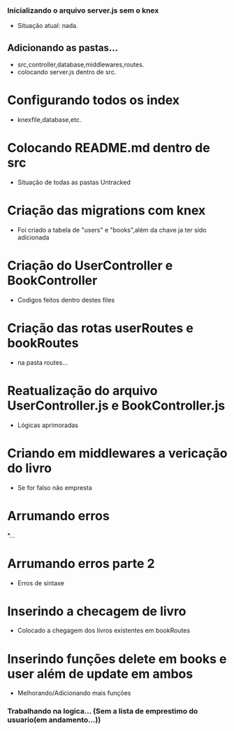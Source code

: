 ### Inicializando o arquivo server.js sem o knex
 * Situação atual: nada.

## Adicionando as pastas...
 * src,controller,database,middlewares,routes.
 * colocando server.js dentro de src.
 
 # Configurando todos os index
 * knexfile,database,etc.

# Colocando README.md dentro de src
* Situação de todas as pastas Untracked

# Criação das migrations com knex
 * Foi criado a tabela de "users" e "books",além da chave ja ter sido adicionada
 # Criação do UserController e BookController
 * Codigos feitos dentro destes files

 # Criação das rotas userRoutes e bookRoutes
 * na pasta routes...

 # Reatualização do arquivo UserController.js e BookController.js
 * Lógicas aprimoradas
 
 # Criando em middlewares a vericação do livro 
 * Se for falso não empresta

 # Arrumando erros
  *...

  # Arrumando erros parte 2
  * Erros de síntaxe

  # Inserindo a checagem de livro 
  * Colocado a chegagem dos livros existentes em bookRoutes

  # Inserindo funções delete em books e user além de update em ambos
  * Melhorando/Adicionando mais funções

  ### Trabalhando na logica... (Sem a lista de emprestimo do usuario(em andamento...))



